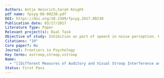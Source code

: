```yaml
---
Authors: Antje Heinrich,Sarah Knight
pdf name: fpsyg-08-00230.pdf
DOI: https://doi.org/10.3389/fpsyg.2017.00230
Publication date: 03/17/2017
Literature Type: Paper
Relevant project(s): Dual Task
Objective of study: Inhibition as part of speech in noise perception. How does stroop task performance relate
Citations: "19"
Core paper?: No
Journal: Frontiers in Psychology
Key terms: astroop,stroop,vstroop
Name:
  - "[[Different Measures of Auditory and Visual Stroop Interference and Their Relationship to Speech Intelligibility in Noise]]"
Status: First Pass
---
```

